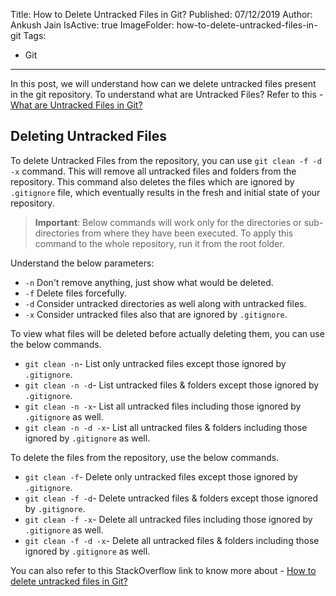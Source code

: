 Title: How to Delete Untracked Files in Git?
Published: 07/12/2019
Author: Ankush Jain
IsActive: true
ImageFolder: how-to-delete-untracked-files-in-git
Tags:
  - Git
---
In this post, we will understand how can we delete untracked files present in the git repository. To understand what are Untracked Files? Refer to this - [What are Untracked Files in Git?](http://www.coderjony.com/blogs/what-are-untracked-files-in-git/)

## Deleting Untracked Files
To delete Untracked Files from the repository, you can use `git clean -f -d -x` command. This will remove all untracked files and folders from the repository. This command also deletes the files which are ignored by `.gitignore` file, which eventually results in the fresh and initial state of your repository.

> **Important**: Below commands will work only for the directories or sub-directories from where they have been executed. To apply this command to the whole repository, run it from the root folder.

Understand the below parameters:
*   `-n` Don't remove anything, just show what would be deleted.
*   `-f`  Delete files forcefully.
*   `-d` Consider untracked directories as well along with untracked files.
*   `-x` Consider untracked files also that are ignored by `.gitignore`.

To view what files will be deleted before actually deleting them, you can use the below commands.
*   `git clean -n`- List only untracked files except those ignored by `.gitignore`.
*   `git clean -n -d`- List untracked files & folders except those ignored by `.gitignore`.
*   `git clean -n -x`- List all untracked files including those ignored by `.gitignore` as well.
*   `git clean -n -d -x`- List all untracked files & folders including those ignored by `.gitignore` as well.

To delete the files from the repository, use the below commands.
*   `git clean -f`- Delete only untracked files except those ignored by `.gitignore`.
*   `git clean -f -d`- Delete untracked files & folders except those ignored by `.gitignore`.
*   `git clean -f -x`- Delete all untracked files including those ignored by `.gitignore` as well.
*   `git clean -f -d -x`- Delete all untracked files & folders including those ignored by `.gitignore` as well.

You can also refer to this StackOverflow link to know more about - [How to delete untracked files in Git?](https://stackoverflow.com/a/64966/1273882)
